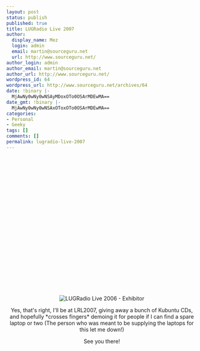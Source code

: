 ```yaml
---
layout: post
status: publish
published: true
title: LUGRadio Live 2007
author:
  display_name: Mez
  login: admin
  email: martin@sourceguru.net
  url: http://www.sourceguru.net/
author_login: admin
author_email: martin@sourceguru.net
author_url: http://www.sourceguru.net/
wordpress_id: 64
wordpress_url: http://www.sourceguru.net/archives/64
date: !binary |-
  MjAwNy0wNy0wNSAyMDoxOTo0OSArMDEwMA==
date_gmt: !binary |-
  MjAwNy0wNy0wNSAxOToxOTo0OSArMDEwMA==
categories:
- Personal
- Geeky
tags: []
comments: []
permalink: lugradio-live-2007
---
```

<p><center> <object width="425" height="350"><param name="movie" value="http://www.youtube.com/v/NOFNIZbBM-g" ></param><param name="wmode" value="transparent"></param><embed src="http://www.youtube.com/v/NOFNIZbBM-g" type="application/x-shockwave-flash" wmode="transparent" width="425" height="350"></embed></object><br/><br />
<img src="http://farm1.static.flickr.com/185/480019353_f3032cef6c_m.jpg" alt="LUGRadio Live 2006 - Exhibitor" /></p>
<p>Yes, that's right, I'll be at LRL2007, giving away a bunch of Kubuntu CDs, and hopefully *crosses fingers* demoing it for people if I can find a spare laptop or two (The person who was meant to be supplying the laptops for this let me down!)</p>
<p>See you there!</p>
<p></center></p>
